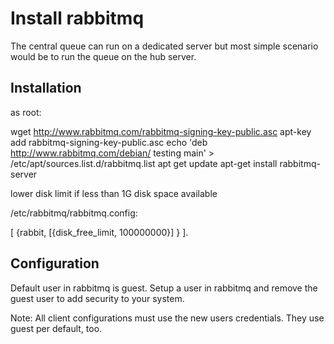 Install rabbitmq
================

The central queue can run on a dedicated server but most simple scenario would be
to run the queue on the hub server.

Installation
------------
as root:

  wget http://www.rabbitmq.com/rabbitmq-signing-key-public.asc
  apt-key add rabbitmq-signing-key-public.asc
  echo 'deb http://www.rabbitmq.com/debian/ testing main' > /etc/apt/sources.list.d/rabbitmq.list 
  apt get update
  apt-get install rabbitmq-server

lower disk limit if less than 1G disk space available

/etc/rabbitmq/rabbitmq.config:

  [
   {rabbit, [{disk_free_limit, 100000000}] }
  ].

Configuration
-------------

Default user in rabbitmq is guest.
Setup a user in rabbitmq and remove the guest user to add security to your system.

Note:
All client configurations must use the new users credentials. They use guest per default, too.
